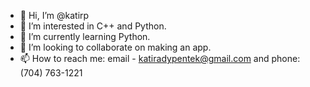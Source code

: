 - 👋 Hi, I’m @katirp
- 👀 I’m interested in C++ and Python.
- 🌱 I’m currently learning Python.
- 💞️ I’m looking to collaborate on making an app.
- 📫 How to reach me: email - katiradypentek@gmail.com and phone: (704) 763-1221

<!---
katirp/katirp is a ✨ special ✨ repository because its `README.md` (this file) appears on your GitHub profile.
You can click the Preview link to take a look at your changes.
--->
